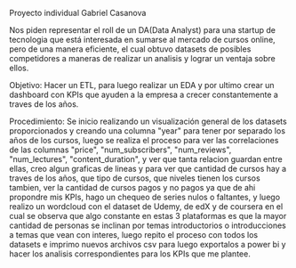 Proyecto individual
Gabriel Casanova

Nos piden representar el roll de un DA(Data Analyst) para una startup de tecnologia que está interesada en sumarse al mercado de cursos online, pero de una manera eficiente, el cual obtuvo datasets de posibles competidores a maneras de realizar un analisis y lograr un ventaja sobre ellos.

Objetivo:
Hacer un ETL, para luego realizar un EDA y por ultimo crear un dashboard con KPIs que ayuden a la empresa a crecer constantemente a traves de los años.

Procedimiento:
Se inicio realizando un visualización general de los datasets proporcionados y creando una columna "year" para tener por separado los años de los cursos, luego se realiza el proceso para ver las correlaciones de las columnas "price", "num_subscribers",	"num_reviews",	"num_lectures",	"content_duration", y ver que tanta relacion guardan entre ellas, creo algun graficas de lineas y para ver que cantidad de cursos hay a traves de los años, que tipo de cursos, que niveles tienen los cursos tambien, ver la cantidad de cursos pagos y no pagos ya que de ahi propondre mis KPIs, hago un chequeo de series nulos o faltantes, y luego realizo un wordcloud con el dataset de Udemy, de edX y de coursera en el cual se observa que algo constante en estas 3 plataformas es que la mayor cantidad de personas se inclinan por temas introductorios o introducciones a temas que vean con interes, luego repito el proceso con todos los datasets e imprimo nuevos archivos csv para luego exportalos a power bi y hacer los analisis correspondientes para los KPIs que me plantee.

